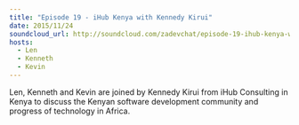 ```yaml
---
title: "Episode 19 - iHub Kenya with Kennedy Kirui"
date: 2015/11/24
soundcloud_url: http://soundcloud.com/zadevchat/episode-19-ihub-kenya-with-kennedy-kirui
hosts:
  - Len
  - Kenneth
  - Kevin
---
```


Len, Kenneth and Kevin are joined by Kennedy Kirui from iHub Consulting in Kenya to discuss the Kenyan software development community and progress of technology in Africa.

